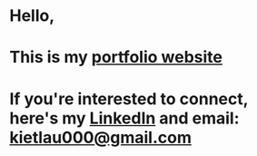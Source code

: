 # Hello,
# This is my [portfolio website](https://k3lau.github.io/personal-portfolio/)

# If you're interested to connect, here's my [LinkedIn](https://www.linkedin.com/in/kietlau3/) and email: kietlau000@gmail.com
